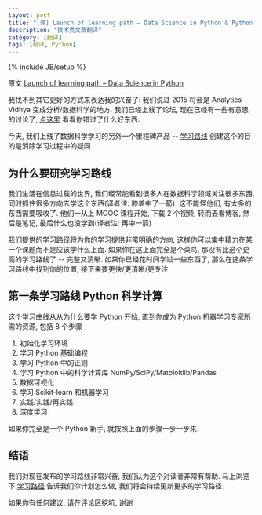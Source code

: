 ```yaml
---
layout: post
title: "[译] Launch of learning path – Data Science in Python & Python 科学计算学习路线"
description: "技术类文章翻译"
category: [翻译]
tags: [翻译, Python]
---
```

{% include JB/setup %}

原文 [Launch of learning path – Data Science in Python](http://www.analyticsvidhya.com/blog/2015/01/launch-learning-paths-data-science-python/?utm_source=feedburner&utm_medium=email&utm_campaign=Feed%3A+AnalyticsVidhya+%28Analytics+Vidhya%29)

我找不到其它更好的方式来表达我的兴奋了: 我们说过 2015 将会是 Analytics Vidhya 变成分析/数据科学的地方.
我们已经上线了论坛, 现在已经有一些有意思的讨论了, [点这里](http://discuss.analyticsvidhya.com/) 看看你错过了什么好东西.

今天, 我们上线了数据科学学习的另外一个里程碑产品 -- [学习路线](http://www.analyticsvidhya.com/blog/learning-paths-data-science-business-analytics-business-intelligence-big-data/)
创建这个的目的是消除学习过程中的疑问

## 为什么要研究学习路线

我们生活在信息过载的世界, 我们经常能看到很多人在数据科学领域关注很多东西, 同时抓住很多方向去学这个东西(译者注: 膝盖中了一箭). 这不能怪他们, 有太多的东西需要吸收了.
他们一从上 MOOC 课程开始, 下载 2 个视频, 转而去看博客, 然后是笔记, 最后什么也没学到(译者注: 再中一箭)

我们提供的学习路径将为你的学习提供非常明确的方向, 这样你可以集中精力在某一个课题而不是应该学什么上面.
如果你在这上面完全是个菜鸟, 那没有比这个更高的学习路线了 -- 完整又清晰.
如果你已经花时间学过一些东西了, 那么在这条学习路线中找到你的位置, 接下来要更快/更清晰/更专注

## 第一条学习路线 Python 科学计算

这个学习曲线从从为什么要学 Python 开始, 直到你成为 Python 机器学习专家所需的资源, 包括 8 个步骤

1. 初始化学习环境
2. 学习 Python 基础编程
3. 学习 Python 中的正则
4. 学习 Python 中的科学计算库 NumPy/SciPy/Matploltlib/Pandas
5. 数据可视化
6. 学习 Scikit-learn 和机器学习
7. 实践/实践/再实践
8. 深度学习

如果你完全是一个 Python 新手, 就按照上面的步骤一步一步来.

## 结语

我们对现在发布的学习路线非常兴奋, 我们认为这个对读者非常有帮助. 马上浏览下 [学习路径](http://www.analyticsvidhya.com/blog/learning-path-data-science-python/)
告诉我们你计划怎么做, 我们将会持续更新更多的学习路径.

如果你有任何建议, 请在评论区挖坑, 谢谢
